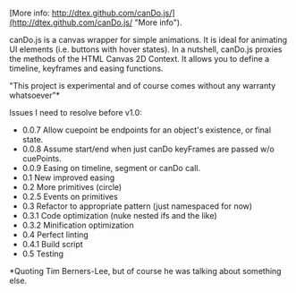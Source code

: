 [More info: http://dtex.github.com/canDo.js/](http://dtex.github.com/canDo.js/ "More info").

canDo.js is a canvas wrapper for simple animations. It is ideal for animating UI elements (i.e. buttons with hover states). In a nutshell, canDo.js proxies the methods of the HTML Canvas 2D Context. It allows you to define a timeline, keyframes and easing functions.

"This project is experimental and of course comes without any warranty whatsoever"*

Issues I need to resolve before v1.0:

* 0.0.7 Allow cuepoint be endpoints for an object's existence, or final state.
* 0.0.8 Assume start/end when just canDo keyFrames are passed w/o cuePoints.
* 0.0.9 Easing on timeline, segment or canDo call. 
* 0.1 New improved easing
* 0.2 More primitives (circle)
* 0.2.5 Events on primitives
* 0.3 Refactor to appropriate pattern (just namespaced for now)
* 0.3.1 Code optimization (nuke nested ifs and the like)
* 0.3.2 Minification optimization
* 0.4 Perfect linting
* 0.4.1 Build script
* 0.5 Testing

*Quoting Tim Berners-Lee, but of course he was talking about something else.